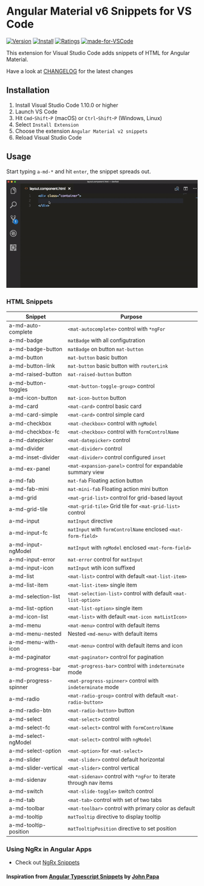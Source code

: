 # Angular Material v6 Snippets for VS Code

[![Version](https://vsmarketplacebadge.apphb.com/version/hardikpthv.AngularMaterial.svg)](https://marketplace.visualstudio.com/items?itemName=hardikpthv.AngularMaterial)
[![Install](https://vsmarketplacebadge.apphb.com/installs/hardikpthv.AngularMaterial.svg)](https://marketplace.visualstudio.com/items?itemName=hardikpthv.AngularMaterial)
[![Ratings](https://vsmarketplacebadge.apphb.com/rating-short/hardikpthv.AngularMaterial.svg)](https://marketplace.visualstudio.com/items?itemName=hardikpthv.AngularMaterial)
[![made-for-VSCode](https://img.shields.io/badge/Made%20for-VSCode-1f425f.svg)](https://code.visualstudio.com/)


This extension for Visual Studio Code adds snippets of HTML for Angular Material.

Have a look at [CHANGELOG](CHANGELOG.md) for the latest changes

## Installation

1.  Install Visual Studio Code 1.10.0 or higher
1.  Launch VS Code
1.  Hit `Cmd`-`Shift`-`P` (macOS) or `Ctrl`-`Shift`-`P` (Windows, Linux)
1.  Select `Install Extension`
1.  Choose the extension `Angular Material v2 snippets`
1.  Reload Visual Studio Code

## Usage

Start typing `a-md-*` and hit `enter`, the snippet spreads out.

![Use Extension](images/usage.gif)

### HTML Snippets

| Snippet               | Purpose                                                            |
| --------------------- | ------------------------------------------------------------------ |
| a-md-auto-complete    | `<mat-autocomplete>` control with `*ngFor`                         |
| a-md-badge            | `matBadge` with all configutration                                 |
| a-md-badge-button     | `matBadge` on button `mat-button`                                  |
| a-md-button           | `mat-button` basic button                                          |
| a-md-button-link      | `mat-button` basic button with `routerLink`                        |
| a-md-raised-button    | `mat-raised-button` button                                         |
| a-md-button-toggles   | `<mat-button-toggle-group>` control                                |
| a-md-icon-button      | `mat-icon-button` button                                           |
| a-md-card             | `<mat-card>` control basic card                                    |
| a-md-card-simple      | `<mat-card>` control simple card                                   |
| a-md-checkbox         | `<mat-checkbox>` control with `ngModel`                            |
| a-md-checkbox-fc      | `<mat-checkbox>` control with `formControlName`                    |
| a-md-datepicker       | `<mat-datepicker>` control                                         |
| a-md-divider          | `<mat-divider>` control                                            |
| a-md-inset-divider    | `<mat-divider>` control configured `inset`                         |
| a-md-ex-panel         | `<mat-expansion-panel>` control for expandable summary view        |
| a-md-fab              | `mat-fab` Floating action button                                   |
| a-md-fab-mini         | `mat-mini-fab` Floating action mini button                         |
| a-md-grid             | `<mat-grid-list>` control for grid-based layout                    |
| a-md-grid-tile        | `<mat-grid-tile>` Grid tile for `<mat-grid-list>` control          |
| a-md-input            | `matInput` directive                                               |
| a-md-input-fc         | `matInput` with `formControlName` enclosed `<mat-form-field>`      |
| a-md-input-ngModel    | `matInput` with `ngModel` enclosed `<mat-form-field>`              |
| a-md-input-error      | `mat-error` control for `matInput`                                 |
| a-md-input-icon       | `matInput` wtih icon suffixed                                      |
| a-md-list             | `<mat-list>` control with default `<mat-list-item>`                |
| a-md-list-item        | `<mat-list-item>` single item                                      |
| a-md-selection-list   | `<mat-selection-list>` control with default `<mat-list-option>`    |
| a-md-list-option      | `<mat-list-option>` single item                                    |
| a-md-icon-list        | `<mat-list>` with default `<mat-icon matListIcon>`                 |
| a-md-menu             | `<mat-menu>` control with default items                            |
| a-md-menu-nested      | Nested `<md-menu>` with default items                              |
| a-md-menu-with-icon   | `<mat-menu>` control with default items and icon                   |
| a-md-paginator        | `<mat-paginator>` control for pagination                           |
| a-md-progress-bar     | `<mat-progress-bar>` control with `indeterminate` mode             |
| a-md-progress-spinner | `<mat-progress-spinner>` control with `indeterminate` mode         |
| a-md-radio            | `<mat-radio-group>` control with default `<mat-radio-button>`      |
| a-md-radio-btn        | `<mat-radio-button>` button                                        |
| a-md-select           | `<mat-select>` control                                             |
| a-md-select-fc        | `<mat-select>` control with `formControlName`                      |
| a-md-select-ngModel   | `<mat-select>` control with `ngModel`                              |
| a-md-select-option    | `<mat-option>` for `<mat-select>`                                  |
| a-md-slider           | `<mat-slider>` control default horizontal                          |
| a-md-slider-vertical  | `<mat-slider>` control vertical                                    |
| a-md-sidenav          | `<mat-sidenav>` control with `*ngFor` to iterate through nav items |
| a-md-switch           | `<mat-slide-toggle>` switch control                                |
| a-md-tab              | `<mat-tab>` control with set of two tabs                           |
| a-md-toolbar          | `<mat-toolbar>` control with primary color as default              |
| a-md-tooltip          | `matTooltip` directive to display tooltip                          |
| a-md-tooltip-position | `matTooltipPosition` directive to set position                     |

### Using NgRx in Angular Apps

- Check out [NgRx Snippets](https://bit.ly/ngrx-vscode)

#### Inspiration from [Angular Typescript Snippets](https://marketplace.visualstudio.com/items?itemName=johnpapa.Angular2) by [John Papa](https://github.com/johnpapa/)
